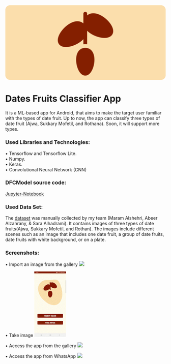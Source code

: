 <img src="Images/df_header_v3.png" width="1100">


# Dates Fruits Classifier App

It is a ML-based app for Android, that aims to make the target user familiar with the types of date fruit. Up to now, the app can classify three types of date fruit (Ajwa, Sukkary Mofetil, and Rothana). Soon, it will support more types.

### Used Libraries and Technologies:
•	Tensorflow and Tensorflow Lite.\
•	Numpy.\
•	Keras.\
•	Convolutional Neural Network (CNN)

### DFCModel source code:
[Jupyter-Notebook](https://bit.ly/dfcm)
### Used Data Set:
The [dataset](https://bit.ly/DFsDataset) was manually collected by my team (Maram Alshehri, Abeer Alzahrany, & Sara Alhadrami). It contains images of three types of date fruits(Ajwa, Sukkary Mofetil, and Rothan). The images include different scenes such as an image that includes one date fruit, a group of date fruits, date fruits with white background, or on a plate. 


### Screenshots:
• Import an image from the gallery
<img src="Images\Import_an_image_from_the_gallery_AdobeCreativeCloudExpress.gif" width="100">
  
•	Take image
<img src="Images\take_imge_AdobeCreativeCloudExpress.gif" width="100">
  
•	Access the app from the gallery
<img src="Images\Access_the_app_from_the_gallery_AdobeCreativeCloudExpress.gif" width="100">
  
•	Access the app from WhatsApp
<img src="Images\Access_the_app_from_WhatsApp_AdobeCreativeCloudExpress.gif" width="100">
